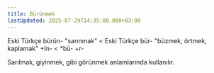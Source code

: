 ```yaml
---
title: Bürünmek
lastUpdated: 2025-07-29T14:35:00.000+03:00
---
```

Eski Türkçe bürün- "sarınmak" < Eski Türkçe bür- "büzmek, örtmek, kaplamak" +In- < *bü- +r-

Sarılmak, giyinmek, gibi görünmek anlamlarında kullanılır.
